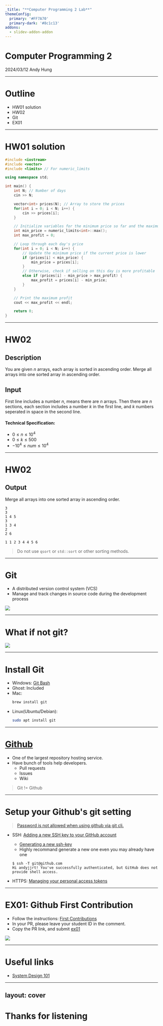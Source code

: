```yaml
---
_title: "**Computer Programming 2 Lab**"
themeConfig:
  primary: '#FF7A70'
  primary-dark: '#8c1c13'
addons:
  - slidev-addon-addon
---
```


# Computer Programming 2

2024/03/12 Andy Hung

---

# Outline

- HW01 solution
- HW02
- Git
- EX01

---

# HW01 solution

<div class="h-[400px] pr-1 overflow-y-scroll">

```cpp
#include <iostream>
#include <vector>
#include <limits> // For numeric_limits

using namespace std;

int main() {
    int N; // Number of days
    cin >> N;

    vector<int> prices(N); // Array to store the prices
    for(int i = 0; i < N; i++) {
        cin >> prices[i];
    }

    // Initialize variables for the minimum price so far and the maximum profit
    int min_price = numeric_limits<int>::max();
    int max_profit = 0;

    // Loop through each day's price
    for(int i = 0; i < N; i++) {
        // Update the minimum price if the current price is lower
        if (prices[i] < min_price) {
            min_price = prices[i];
        } 
        // Otherwise, check if selling on this day is more profitable
        else if (prices[i] - min_price > max_profit) {
            max_profit = prices[i] - min_price;
        }
    }

    // Print the maximum profit
    cout << max_profit << endl;

    return 0;
}
```

</div>

---

# HW02

## Description
You are given $n$ arrays, each array is sorted in ascending order.
Merge all arrays into one sorted array in ascending order.


## Input
First line includes a number $n$, means there are $n$ arrays.
Then there are $n$ sections, each section includes a number $k$ in the first line, and $k$ numbers seperated in space in the second line.

#### Technical Specification:
- $0 \leq n \leq 10^4$
- $0 \leq k \leq 500$
- $-10^4 \leq num \leq 10^4$

---

# HW02

## Output
Merge all arrays into one sorted array in ascending order.

<div class="grid grid-cols-2 gap-4 mb-4">
<div>

```
3
3
1 4 5
3
1 3 4
2
2 6
```

</div>
<div>

```
1 1 2 3 4 4 5 6

```

</div>
</div>

> Do not use `qsort` or `std::sort` or other sorting methods.

---

# Git

- A distributed version control system (VCS)
- Manage and track changes in source code during the development process

<div class="flex justify-center my-4">
  <img src="https://raw.githubusercontent.com/ByteByteGoHq/system-design-101/main/images/git-commands.png" class="h-80" />
</div>

---

# What if not git?

<div class="flex justify-center my-4">
  <img src="/BadVCS.png" class="h-100" />
</div>

---

# Install Git

- Windows: [Git Bash](https://gitforwindows.org/)
- Ghost: Included
- Mac:
  ```sh
  brew install git
  ```
- Linux(Ubuntu/Debian):
  ```sh
  sudo apt install git
  ```

---

# [Github](https://www.github.com/)

- One of the largest repository hosting service.
- Have bunch of tools help developers.
  - Pull requests
  - Issues
  - Wiki

> Git != Github

---

# Setup your Github's git setting

> [Password is not allowed when using github via git cli.](https://github.blog/2020-12-15-token-authentication-requirements-for-git-operations/)

- SSH: [Adding a new SSH key to your GitHub account](https://docs.github.com/en/authentication/connecting-to-github-with-ssh/adding-a-new-ssh-key-to-your-github-account)
  - [Generating a new ssh-key](https://docs.github.com/en/authentication/connecting-to-github-with-ssh/generating-a-new-ssh-key-and-adding-it-to-the-ssh-agent)
  - Highly recommand generate a new one even you may already have one

  ```
  $ ssh -T git@github.com
  Hi andyjjrt! You've successfully authenticated, but GitHub does not provide shell access.
  ```

- HTTPS: [Managing your personal access tokens](https://docs.github.com/en/authentication/keeping-your-account-and-data-secure/managing-your-personal-access-tokens)

---

# EX01: Github First Contribution

- Follow the instructions: [First Contributions](https://github.com/firstcontributions/first-contributions)
- In your PR, please leave your <span class="dark:text-red-400 text-red-500">student ID </span> in the comment.
- Copy the PR link, and submit [ex01](https://nccuoj.ebg.tw/contest/127/problem/ex01)

<div class="flex my-4">
  <img src="/PR.png" class="h-70" />
</div>

---

# Useful links

- [System Design 101](https://github.com/ecodelearn/ByteByteGoHq-system-design-101)

--- 
layout: cover
---

# Thanks for listening